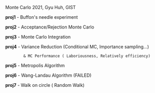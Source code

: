 Monte Carlo 2021, Gyu Huh, GIST

__proj1__ - Buffon's needle experiment

__proj2__ - Acceptance/Rejection Monte Carlo

__proj3__ - Monte Carlo Integration

__proj4__ - Variance Reduction (Conditional MC, Importance sampling...)

            & MC Performance ( Laboriousness, Relatively efficiency)

__proj5__ - Metropolis Algorithm

__proj6__ - Wang-Landau Algorithm (FAILED)

__proj7__ - Walk on circle ( Random Walk)


